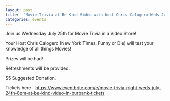 ```yaml
---
layout: post
title:  "Movie Trivia at Be Kind Video with host Chris Calogero Weds July 25th 8PM"
categories: events
---
```


Join us Wednesday July 25th for Movie Trivia in a Video Store!

Your Host Chris Calogero (New York Times, Funny or Die) will test your knowledge of all things Movies!

Prizes will be had!

Refreshments will be provided.

$5 Suggested Donation.

Tickets here - https://www.eventbrite.com/e/movie-trivia-night-weds-july-24th-8pm-at-be-kind-video-in-burbank-tickets
